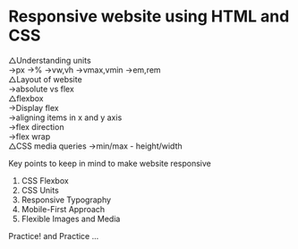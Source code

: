 # Responsive website using HTML and CSS

△Understanding units   
->px ->% ->vw,vh ->vmax,vmin ->em,rem  
△Layout of website   
->absolute vs flex  
△flexbox  
->Display flex   
->aligning items in x and y axis   
->flex direction  
->flex wrap  
△CSS media queries
->min/max - height/width  
 
Key points to keep in mind to make website responsive

1. CSS Flexbox  
2. CSS Units  
3. Responsive Typography  
4. Mobile-First Approach  
5. Flexible Images and Media

Practice! and Practice ...
